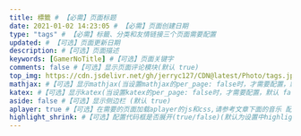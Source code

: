 ```yaml
---
title: 標籤 # 【必需】页面标题
date: 2021-01-02 14:23:05 # 【必需】页面创建日期
type: "tags" # 【必需】标籤、分类和友情链接三个页面需要配置
updated: # 【可选】页面更新日期
description: #【可选】页面描述
keywords: [GamerNoTitle] #【可选】页面关键字
comments: false #【可选】显示页面评论模块(默认 true)
top_img: https://cdn.jsdelivr.net/gh/jerryc127/CDN@latest/Photo/tags.jpg #【可选】页面顶部图片
mathjax: #【可选】显示mathjax(当设置mathjax的per_page: false时，才需要配置，默认 false)
katex: #【可选】显示katex(当设置katex的per_page: false时，才需要配置，默认 false)
aside: false #【可选】显示侧边栏 (默认 true)
aplayer: true #【可选】在需要的页面加载aplayer的js和css,请参考文章下面的音乐 配置
highlight_shrink: #【可选】配置代码框是否展开(true/false)(默认为设置中highlight_shrink的配置)
---
```

